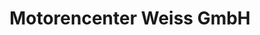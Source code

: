 ---
title: "Motorencenter Weiss GmbH"
url: /duisburg/motorencenter-weiss-gmbh/
shop: Autowerkstatt
---